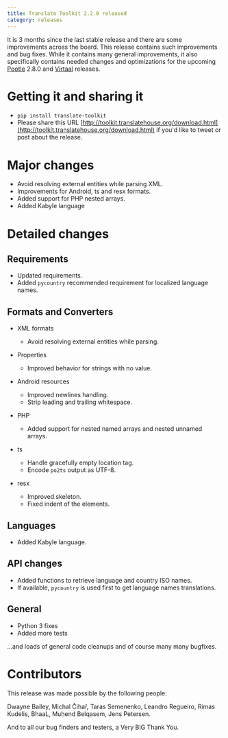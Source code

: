 ```yaml
---
title: Translate Toolkit 2.2.0 released
category: releases
---
```


It is 3 months since the last stable release and there are some improvements
across the board. This release contains such improvements and bug fixes. While
it contains many general improvements, it also specifically contains needed
changes and optimizations for the upcoming
[Pootle](http://pootle.translatehouse.org/) 2.8.0 and
[Virtaal](http://virtaal.translatehouse.org) releases.


Getting it and sharing it
=========================

- `pip install translate-toolkit`
- Please share this URL
  [http://toolkit.translatehouse.org/download.html](http://toolkit.translatehouse.org/download.html)
  if you'd like to tweet or post about the release.


Major changes
=============

- Avoid resolving external entities while parsing XML.
- Improvements for Android, ts and resx formats.
- Added support for PHP nested arrays.
- Added Kabyle language


Detailed changes
================

Requirements
------------

- Updated requirements.
- Added `pycountry` recommended requirement for localized language names.


Formats and Converters
----------------------

- XML formats

  - Avoid resolving external entities while parsing.

- Properties

  - Improved behavior for strings with no value.

- Android resources

  - Improved newlines handling.
  - Strip leading and trailing whitespace.

- PHP

  - Added support for nested named arrays and nested unnamed arrays.

- ts

  - Handle gracefully empty location tag.
  - Encode `po2ts` output as UTF-8.

- resx

  - Improved skeleton.
  - Fixed indent of the </data> elements.


Languages
---------

- Added Kabyle language.


API changes
-----------

- Added functions to retrieve language and country ISO names.
- If available, `pycountry` is used first to get language names translations.


General
-------

- Python 3 fixes
- Added more tests


...and loads of general code cleanups and of course many many bugfixes.


Contributors
============

This release was made possible by the following people:

Dwayne Bailey, Michal Čihař, Taras Semenenko, Leandro Regueiro, Rimas Kudelis,
BhaaL, Muḥend Belqasem, Jens Petersen.

And to all our bug finders and testers, a Very BIG Thank You.
